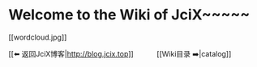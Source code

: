 # Welcome to the Wiki of JciX~~~~~


[[wordcloud.jpg]]


[[⬅️ 返回JciX博客|http://blog.jcix.top]] 　　　[[Wiki目录 ➡️|catalog]]
